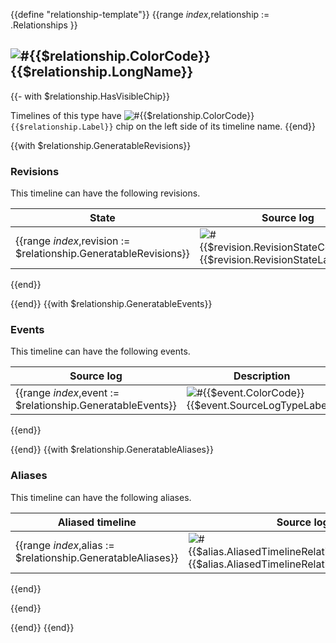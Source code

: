 {{define "relationship-template"}}
{{range $index,$relationship := .Relationships }}
<!-- BEGIN GENERATED PART: relationship-element-header-{{$relationship.ID}} -->
## ![#{{$relationship.ColorCode}}](https://placehold.co/15x15/{{$relationship.ColorCode}}/{{$relationship.ColorCode}}.png){{$relationship.LongName}}
{{- with $relationship.HasVisibleChip}}

Timelines of this type have ![#{{$relationship.ColorCode}}](https://placehold.co/15x15/{{$relationship.ColorCode}}/{{$relationship.ColorCode}}.png)`{{$relationship.Label}}` chip on the left side of its timeline name.
{{end}}
<!-- END GENERATED PART: relationship-element-header-{{$relationship.ID}} -->
{{with $relationship.GeneratableRevisions}}
<!-- BEGIN GENERATED PART: relationship-element-header-{{$relationship.ID}}-revisions-header -->
### Revisions

This timeline can have the following revisions.
<!-- END GENERATED PART: relationship-element-header-{{$relationship.ID}}-revisions-header -->
<!-- BEGIN GENERATED PART: relationship-element-header-{{$relationship.ID}}-revisions-table -->
|State|Source log|Description|
|---|---|---|
{{range $index,$revision := $relationship.GeneratableRevisions}}|![#{{$revision.RevisionStateColorCode}}](https://placehold.co/15x15/{{$revision.RevisionStateColorCode}}/{{$revision.RevisionStateColorCode}}.png){{$revision.RevisionStateLabel}}|![#{{$revision.SourceLogTypeColorCode}}](https://placehold.co/15x15/{{$revision.SourceLogTypeColorCode}}/{{$revision.SourceLogTypeColorCode}}.png){{$revision.SourceLogTypeLabel}}|{{$revision.Description}}|
{{end}}
<!-- END GENERATED PART: relationship-element-header-{{$relationship.ID}}-revisions-table -->
{{end}}
{{with $relationship.GeneratableEvents}}
<!-- BEGIN GENERATED PART: relationship-element-header-{{$relationship.ID}}-events-header -->
### Events

This timeline can have the following events.
<!-- END GENERATED PART: relationship-element-header-{{$relationship.ID}}-events-header -->
<!-- BEGIN GENERATED PART: relationship-element-header-{{$relationship.ID}}-events-table -->
|Source log|Description|
|---|---|
{{range $index,$event := $relationship.GeneratableEvents}}|![#{{$event.ColorCode}}](https://placehold.co/15x15/{{$event.ColorCode}}/{{$event.ColorCode}}.png){{$event.SourceLogTypeLabel}}|{{$event.Description}}|
{{end}}
<!-- END GENERATED PART: relationship-element-header-{{$relationship.ID}}-events-table -->
{{end}}
{{with $relationship.GeneratableAliases}}
<!-- BEGIN GENERATED PART: relationship-element-header-{{$relationship.ID}}-aliases-header -->
### Aliases

This timeline can have the following aliases.
<!-- END GENERATED PART: relationship-element-header-{{$relationship.ID}}-aliases-header -->
<!-- BEGIN GENERATED PART: relationship-element-header-{{$relationship.ID}}-aliases-table -->
|Aliased timeline|Source log|Description|
|---|---|---|
{{range $index,$alias := $relationship.GeneratableAliases}}|![#{{$alias.AliasedTimelineRelationshipColorCode}}](https://placehold.co/15x15/{{$alias.AliasedTimelineRelationshipColorCode}}/{{$alias.AliasedTimelineRelationshipColorCode}}.png){{$alias.AliasedTimelineRelationshipLabel}}|![#{{$alias.SourceLogTypeColorCode}}](https://placehold.co/15x15/{{$alias.SourceLogTypeColorCode}}/{{$alias.SourceLogTypeColorCode}}.png){{$alias.SourceLogTypeLabel}}|{{$alias.Description}}|
{{end}}
<!-- END GENERATED PART: relationship-element-header-{{$relationship.ID}}-aliases-table -->
{{end}}

{{end}}
{{end}}